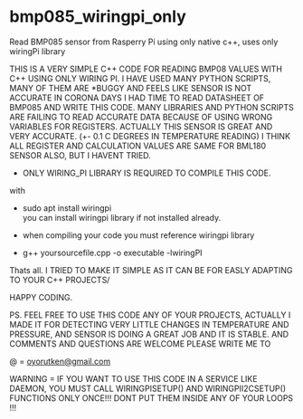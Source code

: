 # bmp085_wiringpi_only
Read BMP085 sensor from Rasperry Pi using only native c++, uses only wiringPi library

THIS IS A VERY SIMPLE C++ CODE FOR READING BMP08 VALUES WITH C++ USING ONLY WIRING PI.
I HAVE USED MANY PYTHON SCRIPTS, MANY OF THEM ARE *BUGGY AND FEELS LIKE SENSOR IS NOT ACCURATE
IN CORONA DAYS I HAD TIME TO READ DATASHEET OF BMP085 AND WRITE THIS CODE.
MANY LIBRARIES AND PYTHON SCRIPTS ARE FAILING TO READ ACCURATE DATA BECAUSE OF USING WRONG 
VARIABLES FOR REGISTERS. 
ACTUALLY THIS SENSOR IS GREAT AND VERY ACCURATE. (+- 0.1 C DEGREES IN TEMPERATURE READING)
I THINK ALL REGISTER AND CALCULATION VALUES ARE SAME FOR BML180 SENSOR ALSO, BUT I HAVENT TRIED.

* ONLY WIRING_PI LIBRARY IS REQUIRED TO COMPILE THIS CODE.

with
- sudo apt install wiringpi       
you can install wiringpi library if not installed already.

- when compiling your code you must reference wiringpi library 

- g++ yoursourcefile.cpp -o executable -lwiringPI

Thats all. I TRIED TO MAKE IT SIMPLE AS IT CAN BE FOR EASLY ADAPTING TO YOUR C++ PROJECTS/

HAPPY CODING.

PS. FEEL FREE TO USE THIS CODE ANY OF YOUR PROJECTS, ACTUALLY I MADE IT FOR DETECTING VERY LITTLE CHANGES 
IN TEMPERATURE AND PRESSURE, AND SENSOR IS DOING A GREAT JOB AND IT IS STABLE.
AND COMMENTS AND QUESTIONS ARE WELCOME PLEASE WRITE ME TO

@ = oyorutken@gmail.com

WARNING = IF YOU WANT TO USE THIS CODE IN A SERVICE LIKE DAEMON, 
YOU MUST CALL WIRINGPISETUP() AND WIRINGPII2CSETUP() FUNCTIONS 
ONLY ONCE!!! DONT PUT THEM INSIDE ANY OF YOUR LOOPS !!!



